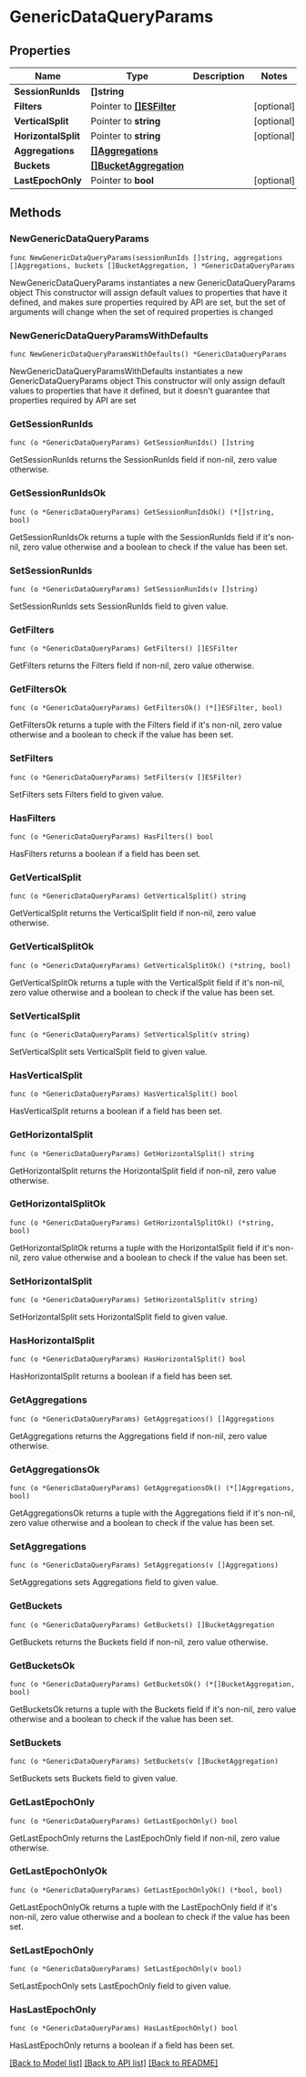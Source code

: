 # GenericDataQueryParams

## Properties

Name | Type | Description | Notes
------------ | ------------- | ------------- | -------------
**SessionRunIds** | **[]string** |  | 
**Filters** | Pointer to [**[]ESFilter**](ESFilter.md) |  | [optional] 
**VerticalSplit** | Pointer to **string** |  | [optional] 
**HorizontalSplit** | Pointer to **string** |  | [optional] 
**Aggregations** | [**[]Aggregations**](Aggregations.md) |  | 
**Buckets** | [**[]BucketAggregation**](BucketAggregation.md) |  | 
**LastEpochOnly** | Pointer to **bool** |  | [optional] 

## Methods

### NewGenericDataQueryParams

`func NewGenericDataQueryParams(sessionRunIds []string, aggregations []Aggregations, buckets []BucketAggregation, ) *GenericDataQueryParams`

NewGenericDataQueryParams instantiates a new GenericDataQueryParams object
This constructor will assign default values to properties that have it defined,
and makes sure properties required by API are set, but the set of arguments
will change when the set of required properties is changed

### NewGenericDataQueryParamsWithDefaults

`func NewGenericDataQueryParamsWithDefaults() *GenericDataQueryParams`

NewGenericDataQueryParamsWithDefaults instantiates a new GenericDataQueryParams object
This constructor will only assign default values to properties that have it defined,
but it doesn't guarantee that properties required by API are set

### GetSessionRunIds

`func (o *GenericDataQueryParams) GetSessionRunIds() []string`

GetSessionRunIds returns the SessionRunIds field if non-nil, zero value otherwise.

### GetSessionRunIdsOk

`func (o *GenericDataQueryParams) GetSessionRunIdsOk() (*[]string, bool)`

GetSessionRunIdsOk returns a tuple with the SessionRunIds field if it's non-nil, zero value otherwise
and a boolean to check if the value has been set.

### SetSessionRunIds

`func (o *GenericDataQueryParams) SetSessionRunIds(v []string)`

SetSessionRunIds sets SessionRunIds field to given value.


### GetFilters

`func (o *GenericDataQueryParams) GetFilters() []ESFilter`

GetFilters returns the Filters field if non-nil, zero value otherwise.

### GetFiltersOk

`func (o *GenericDataQueryParams) GetFiltersOk() (*[]ESFilter, bool)`

GetFiltersOk returns a tuple with the Filters field if it's non-nil, zero value otherwise
and a boolean to check if the value has been set.

### SetFilters

`func (o *GenericDataQueryParams) SetFilters(v []ESFilter)`

SetFilters sets Filters field to given value.

### HasFilters

`func (o *GenericDataQueryParams) HasFilters() bool`

HasFilters returns a boolean if a field has been set.

### GetVerticalSplit

`func (o *GenericDataQueryParams) GetVerticalSplit() string`

GetVerticalSplit returns the VerticalSplit field if non-nil, zero value otherwise.

### GetVerticalSplitOk

`func (o *GenericDataQueryParams) GetVerticalSplitOk() (*string, bool)`

GetVerticalSplitOk returns a tuple with the VerticalSplit field if it's non-nil, zero value otherwise
and a boolean to check if the value has been set.

### SetVerticalSplit

`func (o *GenericDataQueryParams) SetVerticalSplit(v string)`

SetVerticalSplit sets VerticalSplit field to given value.

### HasVerticalSplit

`func (o *GenericDataQueryParams) HasVerticalSplit() bool`

HasVerticalSplit returns a boolean if a field has been set.

### GetHorizontalSplit

`func (o *GenericDataQueryParams) GetHorizontalSplit() string`

GetHorizontalSplit returns the HorizontalSplit field if non-nil, zero value otherwise.

### GetHorizontalSplitOk

`func (o *GenericDataQueryParams) GetHorizontalSplitOk() (*string, bool)`

GetHorizontalSplitOk returns a tuple with the HorizontalSplit field if it's non-nil, zero value otherwise
and a boolean to check if the value has been set.

### SetHorizontalSplit

`func (o *GenericDataQueryParams) SetHorizontalSplit(v string)`

SetHorizontalSplit sets HorizontalSplit field to given value.

### HasHorizontalSplit

`func (o *GenericDataQueryParams) HasHorizontalSplit() bool`

HasHorizontalSplit returns a boolean if a field has been set.

### GetAggregations

`func (o *GenericDataQueryParams) GetAggregations() []Aggregations`

GetAggregations returns the Aggregations field if non-nil, zero value otherwise.

### GetAggregationsOk

`func (o *GenericDataQueryParams) GetAggregationsOk() (*[]Aggregations, bool)`

GetAggregationsOk returns a tuple with the Aggregations field if it's non-nil, zero value otherwise
and a boolean to check if the value has been set.

### SetAggregations

`func (o *GenericDataQueryParams) SetAggregations(v []Aggregations)`

SetAggregations sets Aggregations field to given value.


### GetBuckets

`func (o *GenericDataQueryParams) GetBuckets() []BucketAggregation`

GetBuckets returns the Buckets field if non-nil, zero value otherwise.

### GetBucketsOk

`func (o *GenericDataQueryParams) GetBucketsOk() (*[]BucketAggregation, bool)`

GetBucketsOk returns a tuple with the Buckets field if it's non-nil, zero value otherwise
and a boolean to check if the value has been set.

### SetBuckets

`func (o *GenericDataQueryParams) SetBuckets(v []BucketAggregation)`

SetBuckets sets Buckets field to given value.


### GetLastEpochOnly

`func (o *GenericDataQueryParams) GetLastEpochOnly() bool`

GetLastEpochOnly returns the LastEpochOnly field if non-nil, zero value otherwise.

### GetLastEpochOnlyOk

`func (o *GenericDataQueryParams) GetLastEpochOnlyOk() (*bool, bool)`

GetLastEpochOnlyOk returns a tuple with the LastEpochOnly field if it's non-nil, zero value otherwise
and a boolean to check if the value has been set.

### SetLastEpochOnly

`func (o *GenericDataQueryParams) SetLastEpochOnly(v bool)`

SetLastEpochOnly sets LastEpochOnly field to given value.

### HasLastEpochOnly

`func (o *GenericDataQueryParams) HasLastEpochOnly() bool`

HasLastEpochOnly returns a boolean if a field has been set.


[[Back to Model list]](../README.md#documentation-for-models) [[Back to API list]](../README.md#documentation-for-api-endpoints) [[Back to README]](../README.md)


